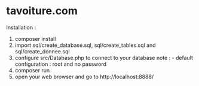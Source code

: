 # tavoiture.com

Installation :

1. composer install 
2. import sql/create_database.sql, sql/create_tables.sql and sql/create_donnee.sql 
3. configure src/Database.php to connect to your database
   note : - default configuration : root and no password
4. composer run
5. open your web browser and go to http://localhost:8888/